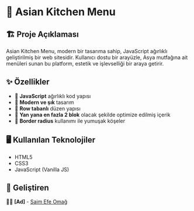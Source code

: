 # 🍜 Asian Kitchen Menu

## 🏗️ Proje Açıklaması
Asian Kitchen Menu, modern bir tasarıma sahip, JavaScript ağırlıklı geliştirilmiş bir web sitesidir. Kullanıcı dostu bir arayüzle, Asya mutfağına ait menüleri sunan bu platform, estetik ve işlevselliği bir araya getirir.

## ✨ Özellikler
- 🚀 **JavaScript** ağırlıklı kod yapısı
- 🎨 **Modern ve şık** tasarım
- 🔳 **Row tabanlı** düzen yapısı
- 🔄 **Yan yana en fazla 2 blok** olacak şekilde optimize edilmiş içerik
- 🔵 **Border radius** kullanımı ile yumuşak köşeler

## 🖥️ Kullanılan Teknolojiler
- HTML5
- CSS3
- JavaScript (Vanilla JS)
  
## 📌 Geliştiren
👨‍💻 **[Ad]** - [Saim Efe Omağ](https://github.com/Efe774)
